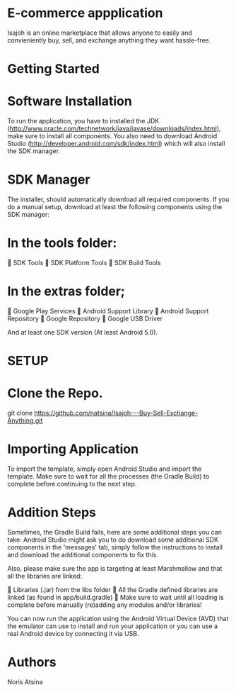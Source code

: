 

# E-commerce appplication
Isajoh is an online marketplace that allows anyone to easily and convieniently buy, sell, and exchange anything they want hassle-free.


# Getting Started

# Software Installation

To run the application, you have to installed the JDK 
(http://www.oracle.com/technetwork/java/javase/downloads/index.html), make sure to install all 
components. 
You also need to download Android Studio (http://developer.android.com/sdk/index.html) which will also 
install the SDK manager. 

# SDK Manager 

The installer, should automatically download all required components. If you do a manual setup, download 
at least the following components using the SDK manager: 

# In the tools folder: 
 SDK Tools 
 SDK Platform Tools 
 SDK Build Tools 

# In the extras folder; 

 Google Play Services 
 Android Support Library 
 Android Support Repository 
 Google Repository 
 Google USB Driver 

And at least one SDK version (At least Android 5.0).

# SETUP

# Clone the Repo.

git clone https://github.com/natsina/Isajoh---Buy-Sell-Exchange-Anything.git

# Importing Application

To import the template, simply open Android Studio and import the template. Make sure to wait 
for all the processes (the Gradle Build) to complete before continuing to the next step. 

# Addition Steps

Sometimes, the Gradle Build fails, here are some additional steps you can take: 
Android Studio might ask you to do download some additional SDK components in the 'messages' 
tab, simply follow the instructions to install and download the additional components to fix this. 

Also, please make sure the app is targeting at least Marshmallow and that all the libraries are linked:

 Libraries (.jar) from the libs folder 
 All the Gradle defined libraries are linked (as found in app/build.gradle) 
 Make sure to wait until all loading is complete before manually (re)adding any modules 
and/or libraries!

You can now run the application using the Android Virtual Device (AVD) that the emulator can use to install and run your application or you can use a real Android device by connecting it via USB.

# Authors

Noris Atsina




